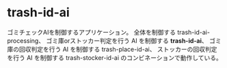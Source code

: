 # trash-id-ai
ゴミチェックAIを制御するアプリケーション。 
全体を制御する trash-id-ai-processing、 
ゴミ庫orストッカー判定を行う AI を制御する **trash-id-ai**、 
ゴミ庫の回収判定を行う AI を制御する trash-place-id-ai、 
ストッカーの回収判定を行う AI を制御する trash-stocker-id-ai 
のコンビネーションで動作している。
